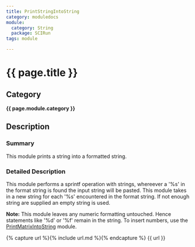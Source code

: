 ```yaml
---
title: PrintStringIntoString
category: moduledocs
module:
  category: String
  package: SCIRun
tags: module

---
```


# {{ page.title }}

## Category

**{{ page.module.category }}**

## Description

### Summary

This module prints a string into a formatted string.

### Detailed Description

This module performs a sprintf operation with strings, whereever a '%s' in the format string is found the input string will be pasted. This module takes in a new string for each '%s' encountered in the format string. If not enough string are supplied an empty string is used.

**Note:** This module leaves any numeric formatting untouched. Hence statements like '%d' or '%f' remain in the string. To insert numbers, use the [PrintMatrixIntoString](#PrintMatrixIntoString) module.

{% capture url %}{% include url.md %}{% endcapture %}
{{ url }}
